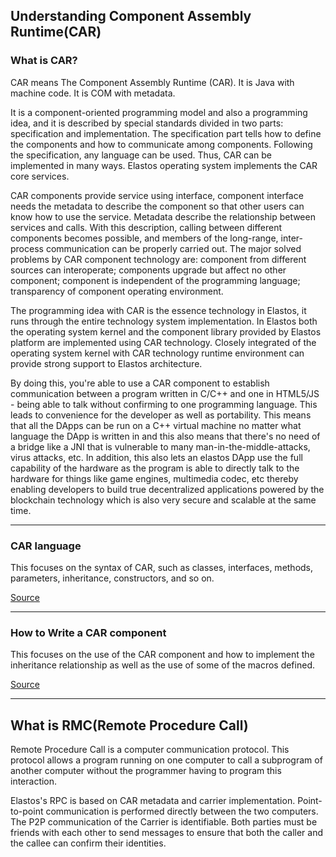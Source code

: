 ## Understanding Component Assembly Runtime(CAR)

### What is CAR?

CAR means The Component Assembly Runtime (CAR). It is Java with machine code. It is COM with metadata.

It is a component-oriented programming model and also a programming idea, and it is described by special standards divided in two parts: specification and implementation. The specification part tells how to define the components and how to communicate among components. Following the specification, any language can be used. Thus, CAR can be implemented in many ways. Elastos operating system implements the CAR core services.

CAR components provide service using interface, component interface needs the metadata to describe the component so that other users can know how to use the service. Metadata describe the relationship between services and calls. With this description, calling between different components becomes possible, and members of the long-range, inter-process communication can be properly carried out. The major solved problems by CAR component technology are: component from different sources can interoperate; components upgrade but affect no other component; component is independent of the programming language; transparency of component operating environment.

The programming idea with CAR is the essence technology in Elastos, it runs through the entire technology system implementation. In Elastos both the operating system kernel and the component library provided by Elastos platform are implemented using CAR technology. Closely integrated of the operating system kernel with CAR technology runtime environment can provide strong support to Elastos architecture.

By doing this, you're able to use a CAR component to establish communication between a program written in C/C++ and one in HTML5/JS - being able to talk without confirming to one programming language. This leads to convenience for the developer as well as portability. This means that all the DApps can be run on a C++ virtual machine no matter what language the DApp is written in and this also means that there's no need of a bridge like a JNI that is vulnerable to many man-in-the-middle-attacks, virus attacks, etc. In addition, this also lets an elastos DApp use the full capability of the hardware as the program is able to directly talk to the hardware for things like game engines, multimedia codec, etc thereby enabling developers to build true decentralized applications powered by the blockchain technology which is also very secure and scalable at the same time.

---

### CAR language

This focuses on the syntax of CAR, such as classes, interfaces, methods, parameters, inheritance, constructors, and so on.

[Source](https://github.com/elastos/Elastos.RT/blob/master/Docs/CAR_Language.md)

---

### How to Write a CAR component

This focuses on the use of the CAR component and how to implement the inheritance relationship as well as the use of some of the macros defined. 

[Source](https://github.com/elastos/Elastos.RT/blob/master/Docs/How_To_Write_A_Car_Component.md)

---

## What is RMC(Remote Procedure Call)

Remote Procedure Call is a computer communication protocol. This protocol allows a program running on one computer to call a subprogram of another computer without the programmer having to program this interaction.

Elastos's RPC is based on CAR metadata and carrier implementation. Point-to-point communication is performed directly between the two computers. The P2P communication of the Carrier is identifiable. Both parties must be friends with each other to send messages to ensure that both the caller and the callee can confirm their identities.